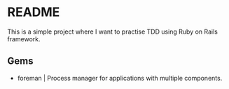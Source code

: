 # README

This is a simple project where I want to practise TDD using Ruby on Rails framework.

## Gems
- foreman | Process manager for applications with multiple components.